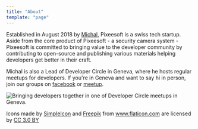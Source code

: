 ```yaml
---
title: "About"
template: "page"
---
```


Established in August 2018 by [Michal](https://twitter.com/miguelitinho), Pixeesoft is a swiss tech startup. Aside from the core product of Pixeesoft - a security camera system - Pixeesoft is committed to bringing value to the developer community by contributing to open-source and publishing various materials helping developers get better in their craft.

Michal is also a Lead of Developer Circle in Geneva, where he hosts regular meetups for developers. If you're in Geneva and want to say hi in person, join our groups on [facebook](https://www.facebook.com/groups/DevCGeneva/) or [meetup](https://www.meetup.com/Facebook-Developer-Circle-Geneva/).

![Bringing developers together in one of Developer Circle meetups in Geneva.](/media/image-michal.jpg)

<div>
Icons made by 
    <a href="https://www.flaticon.com/authors/simpleicon" title="SimpleIcon">SimpleIcon</a>
    and
    <a href="https://www.freepik.com/" title="Freepik">Freepik</a>
    from 
    <a href="https://www.flaticon.com/" title="Flaticon">www.flaticon.com</a> 
    are licensed by 
    <a href="http://creativecommons.org/licenses/by/3.0/" title="Creative Commons BY 3.0" target="_blank">CC 3.0 BY</a>
</div>